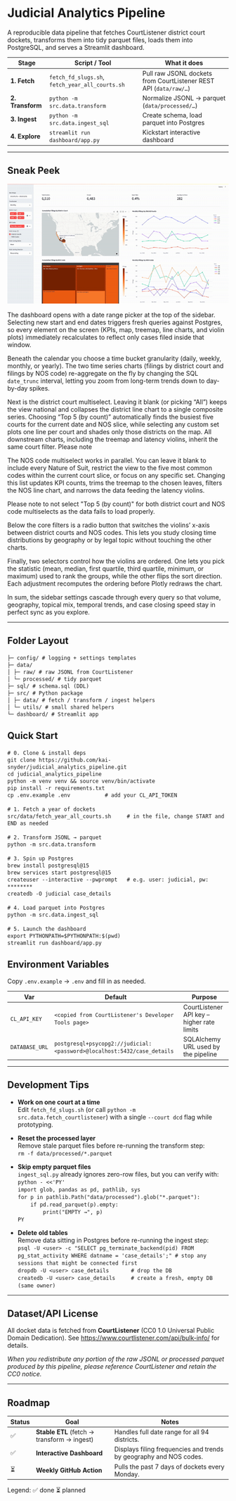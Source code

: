 # Judicial Analytics Pipeline

A reproducible data pipeline that fetches CourtListener
district court dockets, transforms them into tidy parquet files, loads them into
PostgreSQL, and serves a Streamlit dashboard.

|       Stage      |                  Script / Tool                  |                          What it does                             |
|------------------|-------------------------------------------------|-------------------------------------------------------------------|
| **1. Fetch**     | `fetch_fd_slugs.sh`, `fetch_year_all_courts.sh` | Pull raw JSONL dockets from CourtListener REST API (`data/raw/…`) |
| **2. Transform** | `python -m src.data.transform`                  | Normalize JSONL → parquet (`data/processed/…`)                    |
| **3. Ingest**    | `python -m src.data.ingest_sql`                 | Create schema, load parquet into Postgres                         |
| **4. Explore**   | `streamlit run dashboard/app.py`                | Kickstart interactive dashboard                                   |

---

## Sneak Peek

![Interactive dashboard showcase](sneak_peek.gif)

The dashboard opens with a date range picker at the top of the sidebar. Selecting new start and end dates triggers fresh queries against Postgres, so every element on the screen (KPIs, map, treemap, line charts, and violin plots) immediately recalculates to reflect only cases filed inside that window.

Beneath the calendar you choose a time bucket granularity (daily, weekly, monthly, or yearly). The two time series charts (filings by district court and filings by NOS code) re-aggregate on the fly by changing the SQL `date_trunc` interval, letting you zoom from long-term trends down to day-by-day spikes.

Next is the district court multiselect. Leaving it blank (or picking “All”) keeps the view national and collapses the district line chart to a single composite series. Choosing “Top 5 (by count)” automatically finds the busiest five courts for the current date and NOS slice, while selecting any custom set plots one line per court and shades only those districts on the map. All downstream charts, including the treemap and latency violins, inherit the same court filter. Please note 

The NOS code multiselect works in parallel. You can leave it blank to include every Nature of Suit, restrict the view to the five most common codes within the current court slice, or focus on any specific set. Changing this list updates KPI counts, trims the treemap to the chosen leaves, filters the NOS line chart, and narrows the data feeding the latency violins. 

Please note to not select "Top 5 (by count)" for both district court and NOS code multiselects as the data fails to load properly.

Below the core filters is a radio button that switches the violins’ x-axis between district courts and NOS codes. This lets you study closing time distributions by geography or by legal topic without touching the other charts.

Finally, two selectors control how the violins are ordered. One lets you pick the statistic (mean, median, first quartile, third quartile, minimum, or maximum) used to rank the groups, while the other flips the sort direction. Each adjustment recomputes the ordering before Plotly redraws the chart.

In sum, the sidebar settings cascade through every query so that volume, geography, topical mix, temporal trends, and case closing speed stay in perfect sync as you explore.

---

## Folder Layout

```
├─ config/ # logging + settings templates
├─ data/
│ ├─ raw/ # raw JSONL from CourtListener
│ └─ processed/ # tidy parquet
├─ sql/ # schema.sql (DDL)
├─ src/ # Python package
│ ├─ data/ # fetch / transform / ingest helpers
│ └─ utils/ # small shared helpers
└─ dashboard/ # Streamlit app
```

## Quick Start

```
# 0. Clone & install deps
git clone https://github.com/kai-snyder/judicial_analytics_pipeline.git
cd judicial_analytics_pipeline
python -m venv venv && source venv/bin/activate
pip install -r requirements.txt 
cp .env.example .env           # add your CL_API_TOKEN 

# 1. Fetch a year of dockets
src/data/fetch_year_all_courts.sh     # in the file, change START and END as needed

# 2. Transform JSONL → parquet
python -m src.data.transform

# 3. Spin up Postgres
brew install postgresql@15
brew services start postgresql@15
createuser --interactive --pwprompt   # e.g. user: judicial, pw: ********
createdb -O judicial case_details

# 4. Load parquet into Postgres
python -m src.data.ingest_sql

# 5. Launch the dashboard
export PYTHONPATH=$PYTHONPATH:$(pwd)
streamlit run dashboard/app.py
```

## Environment Variables

Copy `.env.example` → `.env` and fill in as needed.

|      Var       |                             Default                                           | Purpose                                    |
|----------------|-------------------------------------------------------------------------------|--------------------------------------------|
| `CL_API_KEY`   | `<copied from CourtListener's Developer Tools page>`                           | CourtListener API key – higher rate limits |
| `DATABASE_URL` | `postgresql+psycopg2://judicial:<password>@localhost:5432/case_details` | SQLAlchemy URL used by the pipeline        |

---

## Development Tips

- **Work on one court at a time**  
  Edit `fetch_fd_slugs.sh` (or call `python -m src.data.fetch_courtlistener`) with a single `--court dcd` flag while prototyping.

- **Reset the processed layer**  
  Remove stale parquet files before re-running the transform step:  
  `rm -f data/processed/*.parquet`

- **Skip empty parquet files**  
  `ingest_sql.py` already ignores zero-row files, but you can verify with:  
  `python - <<'PY'`  
  `import glob, pandas as pd, pathlib, sys`  
  `for p in pathlib.Path("data/processed").glob("*.parquet"):`  
  `    if pd.read_parquet(p).empty:`  
  `        print("EMPTY →", p)`  
  `PY`

- **Delete old tables**  
  Remove data sitting in Postgres before re-running the ingest step:  
  `psql -U <user> -c "SELECT pg_terminate_backend(pid) FROM pg_stat_activity WHERE datname = 'case_details';" # stop any sessions that might be connected first`  
  `dropdb -U <user> case_details       # drop the DB`  
  `createdb -U <user> case_details     # create a fresh, empty DB (same owner)`

---

## Dataset/API License

All docket data is fetched from **CourtListener**
(CC0 1.0 Universal Public Domain Dedication).
See <https://www.courtlistener.com/api/bulk-info/> for details.

*When you redistribute any portion of the raw JSONL or processed parquet
produced by this pipeline, please reference CourtListener and retain the CC0 notice.*

---

## Roadmap

| Status |                       Goal                  |                                       Notes                               |
|--------|---------------------------------------------|---------------------------------------------------------------------------|
| ✅     | **Stable ETL** (fetch → transform → ingest) | Handles full date range for all 94 districts.                             |
| ✅     | **Interactive Dashboard**                   | Displays filing frequencies and trends by geography and NOS codes.        |
| ⏳     | **Weekly GitHub Action**                    | Pulls the past 7 days of dockets every Monday.                            |

Legend: ✅ done  ⏳ planned
